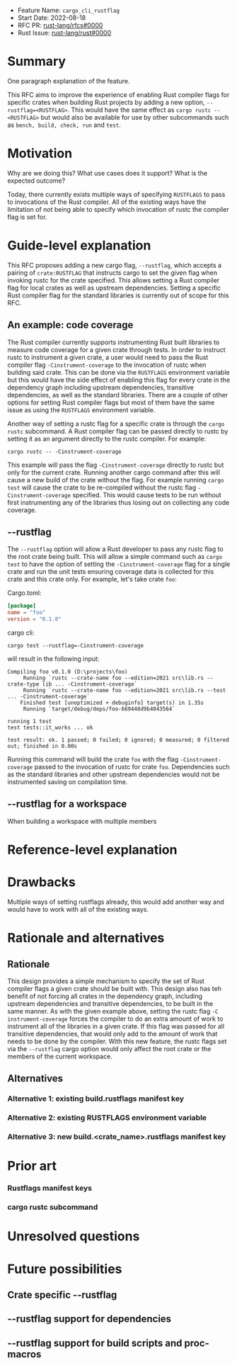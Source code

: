 - Feature Name: `cargo_cli_rustflag`
- Start Date: 2022-08-18
- RFC PR: [rust-lang/rfcs#0000](https://github.com/rust-lang/rfcs/pull/0000)
- Rust Issue: [rust-lang/rust#0000](https://github.com/rust-lang/rust/issues/0000)

# Summary
[summary]: #summary

One paragraph explanation of the feature.

This RFC aims to improve the experience of enabling Rust compiler flags for specific crates when building Rust projects
by adding a new option, `--rustflag=<RUSTFLAG>`. This would have the same effect as `cargo rustc -- <RUSTFLAG>` but would
also be available for use by other subcommands such as `bench, build, check, run` and `test`.

# Motivation
[motivation]: #motivation

Why are we doing this? What use cases does it support? What is the expected outcome?

Today, there currently exists multiple ways of specifying `RUSTFLAGS` to pass to invocations of the Rust compiler.
All of the existing ways have the limitation of not being able to specify which invocation of rustc the compiler flag
is set for.


# Guide-level explanation
[guide-level-explanation]: #guide-level-explanation

This RFC proposes adding a new cargo flag, `--rustflag`, which accepts a pairing of `crate:RUSTFLAG` that instructs cargo to set the
given flag when invoking rustc for the crate specified. This allows setting a Rust compiler flag for local crates as well as upstream
dependencies. Setting a specific Rust compiler flag for the standard libraries is currently out of scope for this RFC.

## An example: code coverage

The Rust compiler currently supports instrumenting Rust built libraries to measure code coverage for a given crate through tests.
In order to instruct rustc to instrument a given crate, a user would need to pass the Rust compiler flag `-Cinstrument-coverage`
to the invocation of rustc when building said crate. This can be done via the `RUSTFLAGS` environment variable but this would have
the side effect of enabling this flag for every crate in the dependency graph including upstream dependencies, transitive dependencies,
as well as the standard libraries. There are a couple of other options for setting Rust compiler flags but most of them have the
same issue as using the `RUSTFLAGS` environment variable.

Another way of setting a rustc flag for a specific crate is through the `cargo rustc` subcommand. A Rust compiler flag can be passed
directly to rustc by setting it as an argument directly to the rustc compiler. For example:

```
cargo rustc -- -Cinstrument-coverage
```

This example will pass the flag `-Cinstrument-coverage` directly to rustc but only for the current crate. Running another cargo command
after this will cause a new build of the crate without the flag. For example running `cargo test` will cause the crate to be re-compiled
without the rustc flag `-Cinstrument-coverage` specified. This would cause tests to be run without first instrumenting any of the libraries
thus losing out on collecting any code coverage.

## --rustflag

The `--rustflag` option will allow a Rust developer to pass any rustc flag to the root crate being built. This will allow a simple
command such as `cargo test` to have the option of setting the `-Cinstrument-coverage` flag for a single crate and run the unit tests
ensuring coverage data is collected for this crate and this crate only. For example, let's take crate `foo`:

Cargo.toml:
```toml
[package]
name = "foo"
version = "0.1.0"
```

cargo cli:
```
cargo test --rustflag=-Cinstrument-coverage
```

will result in the following input:
```
Compiling foo v0.1.0 (D:\projects\foo)
     Running `rustc --crate-name foo --edition=2021 src\lib.rs --crate-type lib ... -Cinstrument-coverage`
     Running `rustc --crate-name foo --edition=2021 src\lib.rs --test ... -Cinstrument-coverage`
    Finished test [unoptimized + debuginfo] target(s) in 1.35s
     Running `target/debug/deps/foo-669448d9b4043564`

running 1 test
test tests::it_works ... ok

test result: ok. 1 passed; 0 failed; 0 ignored; 0 measured; 0 filtered out; finished in 0.00s
```

Running this command will build the crate `foo` with the flag `-Cinstrument-coverage` passed to the invocation of rustc
for crate `foo`. Dependencies such as the standard libraries and other upstream dependencies would not be instrumented
saving on compilation time.

## --rustflag for a workspace

When building a workspace with multiple members


# Reference-level explanation
[reference-level-explanation]: #reference-level-explanation



# Drawbacks
[drawbacks]: #drawbacks

Multiple ways of setting rustflags already, this would add another way and would have to work
with all of the existing ways.

# Rationale and alternatives
[rationale-and-alternatives]: #rationale-and-alternatives

## Rationale

This design provides a simple mechanism to specify the set of Rust compiler flags
a given crate should be built with. This design also has teh benefit of not forcing
all crates in the dependency graph, including upstream dependencies and transitive
dependencies, to be built in the same manner. As with the given example above, setting
the rustc flag `-C instrument-coverage` forces the compiler to do an extra amount
of work to instrument all of the libraries in a given crate. If this flag was passed
for all transitive dependencies, that would only add to the amount of work that needs
to be done by the compiler. With this new feature, the rustc flags set via the `--rustflag`
cargo option would only affect the root crate or the members of the current workspace.

## Alternatives

### Alternative 1: existing build.rustflags manifest key

### Alternative 2: existing RUSTFLAGS environment variable

### Alternative 3: new build.<crate_name>.rustflags manifest key

# Prior art
[prior-art]: #prior-art

### Rustflags manifest keys

### cargo rustc subcommand

# Unresolved questions
[unresolved-questions]: #unresolved-questions

# Future possibilities
[future-possibilities]: #future-possibilities

## Crate specific --rustflag

## --rustflag support for dependencies

## --rustflag support for build scripts and proc-macros
